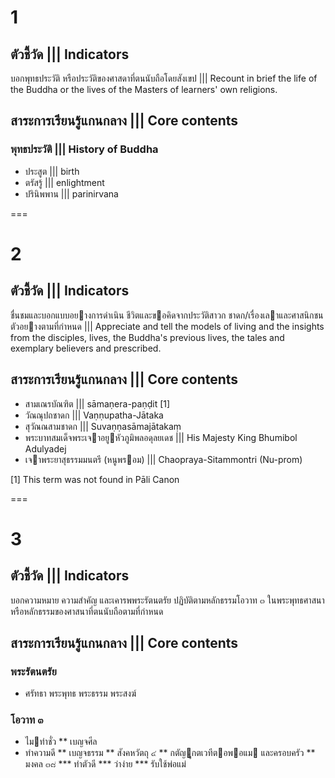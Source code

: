 # 1

## ตัวชี้วัด ||| Indicators

บอกพุทธประวัติ หรือประวัติของศาสดาที่ตนนับถือโดยสังเขป ||| Recount in brief the life of
the Buddha or the lives of the Masters of learners' own religions.

## สาระการเรียนรู้แกนกลาง ||| Core contents
### พุทธประวัติ ||| History of Buddha
* ประสูต ||| birth
* ตรัสรู้ ||| enlightment
* ปรินิพพาน ||| parinirvana

===

# 2

## ตัวชี้วัด ||| Indicators
ชื่นชมและบอกแบบอยางการดําเนิน ชีวิตและขอคิดจากประวัติสาวก ชาดก/เรื่องเลาและศาสนิกชนตัวอยางตามที่กําหนด ||| Appreciate and tell the models of living and the insights from the disciples, lives, the Buddha's previous lives, the tales and exemplary believers and prescribed.

## สาระการเรียนรู้แกนกลาง ||| Core contents
* สามเณรบัณฑิต ||| sāmaṇera-paṇḍit [1]
* วัณณุปถชาดก ||| Vaṇṇupatha-Jātaka
* สุวัณณสามชาดก ||| Suvaṇṇasāmajātakaṃ
* พระบาทสมเด็จพระเจาอยูหัวภูมิพลอดุลยเดช ||| His Majesty King Bhumibol Adulyadej
* เจาพระยาสุธรรมมนตรี (หนูพรอม) ||| Chaopraya-Sitammontri (Nu-prom)

[1] This term was not found in Pāli Canon

===

# 3

## ตัวชี้วัด ||| Indicators
บอกความหมาย ความสําคัญ และเคารพพระรัตนตรัย ปฏิบัติตามหลักธรรมโอวาท ๓ ในพระพุทธศาสนา หรือหลักธรรมของศาสนาที่ตนนับถือตามที่กำหนด

## สาระการเรียนรู้แกนกลาง ||| Core contents
### พระรัตนตรัย
* ศรัทธา พระพุทธ พระธรรม พระสงฆ์
### โอวาท ๓
* ไมทําชั่ว
** เบญจศีล
* ทําความดี
** เบญจธรรม
** สังคหวัตถุ ๔
** กตัญูกตเวทีตอพอแม และครอบครัว
** มงคล ๓๘
*** ทําตัวดี
*** ว่าง่าย
*** รับใช้พ่อแม่